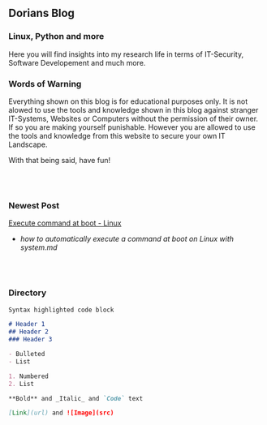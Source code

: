 ## Dorians Blog
### Linux, Python and more

Here you will find insights into my research life in terms of IT-Security, Software Developement and much more.

### Words of Warning

Everything shown on this blog is for educational purposes only. It is not alowed to use the tools and knowledge shown in this blog against
stranger IT-Systems, Websites or Computers without the permission of their owner. If so you are making yourself punishable. However you are allowed
to use the tools and knowledge from this website to secure your own IT Landscape.

With that being said, have fun!

<br>
<br>

### Newest Post


[Execute command at boot - Linux](cmd-at-boot.md)
  - _how to automatically execute a command at boot on Linux with system.md_

<br>
<br>

### Directory

```markdown
Syntax highlighted code block

# Header 1
## Header 2
### Header 3

- Bulleted
- List

1. Numbered
2. List

**Bold** and _Italic_ and `Code` text

[Link](url) and ![Image](src)
```

